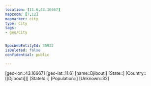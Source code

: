 ```yaml
---
location: [11.6,43.16667]
mapzoom: [7,12] 
mapmarker: city 
type: City
tags:
- geo/City


SpocWebEntityId: 35922
isDeleted: false
confidential: public

---
```

[geo-lon::43.16667]
[geo-lat::11.6]
[name::Djibouti]
[State::]
[Country::[[Djibouti]]]
[StateId::]
[Population::]
[Unknown::32]

